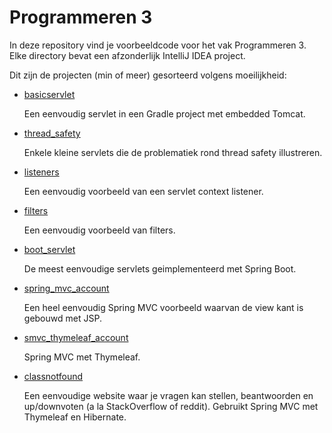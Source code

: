 # Programmeren 3

In deze repository vind je voorbeeldcode voor het vak Programmeren 3. Elke directory bevat een afzonderlijk IntelliJ IDEA project.

Dit zijn de projecten (min of meer) gesorteerd volgens moeilijkheid:

- [basicservlet](basicservlet)

  Een eenvoudig servlet in een Gradle project met embedded Tomcat.

- [thread_safety](thread_safety)

  Enkele kleine servlets die de problematiek rond thread safety illustreren.

- [listeners](listeners)

  Een eenvoudig voorbeeld van een servlet context listener.

- [filters](filters)

  Een eenvoudig voorbeeld van filters.

- [boot_servlet](boot_servlet)

  De meest eenvoudige servlets geimplementeerd met Spring Boot.

- [spring_mvc_account](spring_mvc_account)

  Een heel eenvoudig Spring MVC voorbeeld waarvan de view kant is gebouwd met JSP.

- [smvc_thymeleaf_account](smvc_thymeleaf_account)

  Spring MVC met Thymeleaf.

- [classnotfound](classnotfound)

  Een eenvoudige website waar je vragen kan stellen, beantwoorden en up/downvoten (a la StackOverflow of reddit). Gebruikt Spring MVC met Thymeleaf en Hibernate.
